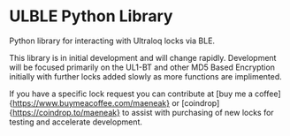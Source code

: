 # ULBLE Python Library
Python library for interacting with Ultraloq locks via BLE.

This library is in initial development and will change rapidly. Development will be focused primarily on the UL1-BT and other MD5 Based Encryption initially with further locks added slowly as more functions are implimented.

If you have a specific lock request you can contribute at [buy me a coffee]{https://www.buymeacoffee.com/maeneak} or [coindrop]{https://coindrop.to/maeneak} to assist with purchasing of new locks for testing and accelerate development.

